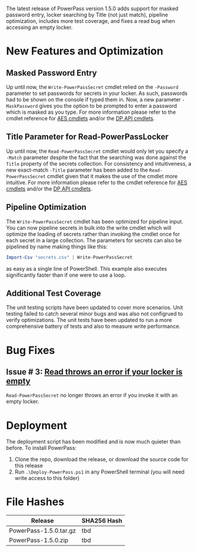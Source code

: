 The latest release of PowerPass version 1.5.0 adds support for masked password entry, locker searching by Title (not just match), pipeline optimization, includes more test coverage, and fixes a read bug when accessing an empty locker.
# New Features and Optimization
## Masked Password Entry
Up until now, the `Write-PowerPassSecret` cmdlet relied on the `-Password` parameter to set passwords for secrets in your locker. As such, passwords had to be shown on the console if typed them in. Now, a new parameter `-MaskPassword` gives you the option to be prompted to enter a password which is masked as you type. For more information please refer to the cmdlet reference for [AES cmdlets](https://chopinrlz.github.io/powerpass/aes-cmdlet-ref#write-powerpasssecret) and/or the [DP API cmdlets](https://chopinrlz.github.io/powerpass/dpapi-cmdlet-ref#write-powerpasssecret).
## Title Parameter for Read-PowerPassLocker
Up until now, the `Read-PowerPassSecret` cmdlet would only let you specify a `-Match` parameter despite the fact that the searching was done against the `Title` property of the secrets collection. For consistency and intuitiveness, a new exact-match `-Title` parameter has been added to the `Read-PowerPassSecret` cmdlet given that it makes the use of the cmdlet more intuitive. For more information please refer to the cmdlet reference for [AES cmdlets](https://chopinrlz.github.io/powerpass/aes-cmdlet-ref#read-powerpasssecret) and/or the [DP API cmdlets](https://chopinrlz.github.io/powerpass/dpapi-cmdlet-ref#read-powerpasssecret).
## Pipeline Optimization
The `Write-PowerPassSecret` cmdlet has been optimized for pipeline input. You can now pipeline secrets in bulk into the write cmdlet which will optimize the loading of secrets rather than invoking the cmdlet once for each secret in a large collection. The parameters for secrets can also be pipelined by name making things like this:
```powershell
Import-Csv "secrets.csv" | Write-PowerPassSecret
```
as easy as a single line of PowerShell. This example also executes significantly faster than if one were to use a loop.
## Additional Test Coverage
The unit testing scripts have been updated to cover more scenarios. Unit testing failed to catch several minor bugs and was also not configrued to verify optimizations. The unit tests have been updated to run a more comprehensive battery of tests and also to measure write performance.
# Bug Fixes
## Issue # 3: [Read throws an error if your locker is empty](https://github.com/chopinrlz/powerpass/issues/3)
`Read-PowerPassSecret` no longer throws an error if you invoke it with an empty locker.
# Deployment
The deployment script has been modified and is now much quieter than before. To install PowerPass:
1. Clone the repo, download the release, or download the source code for this release
2. Run `.\Deploy-PowerPass.ps1` in any PowerShell terminal (you will need write access to this folder)
# File Hashes
| Release                 | SHA256 Hash                                                      |
| ----------------------- | ---------------------------------------------------------------- |
| PowerPass-1.5.0.tar.gz  | tbd |
| PowerPass-1.5.0.zip     | tbd |